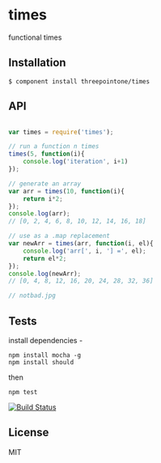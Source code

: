 
# times

  functional times

## Installation

    $ component install threepointone/times

## API
```js

var times = require('times');

// run a function n times
times(5, function(i){
	console.log('iteration', i+1)
});

// generate an array
var arr = times(10, function(i){
	return i*2;
});
console.log(arr);
// [0, 2, 4, 6, 8, 10, 12, 14, 16, 18] 

// use as a .map replacement
var newArr = times(arr, function(i, el){
	console.log('arr[', i, '] =', el);
	return el*2;
});
console.log(newArr);
// [0, 4, 8, 12, 16, 20, 24, 28, 32, 36] 

// notbad.jpg

```

## Tests
install dependencies - 
```
npm install mocha -g
npm install should
```
then
```
npm test
```

[![Build Status](https://travis-ci.org/[threepointone]/[times].png)](https://travis-ci.org/[threepointone]/[times])

## License

  MIT
